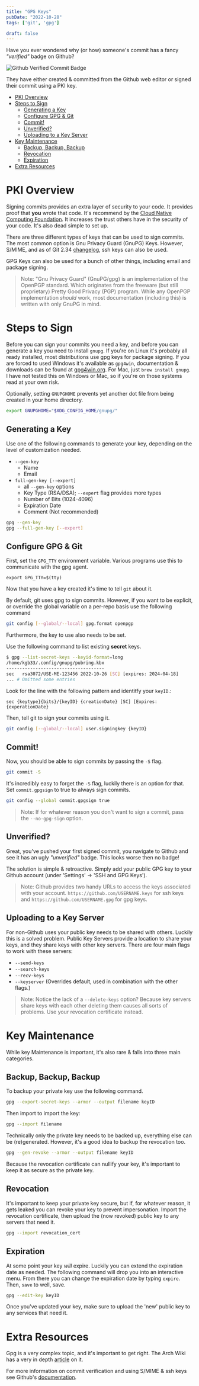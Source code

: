 ```yaml
---
title: "GPG Keys"
pubDate: "2022-10-28"
tags: ['git', 'gpg']

draft: false
---
```


Have you ever wondered why (or how) someone's commit has a fancy *"verified"* badge on Github?

![Github Verified Commit Badge][gpg-verified-badge]

They have either created & committed from the Github web editor or signed their commit using a PKI key.

<!--more-->
<!-- START doctoc generated TOC please keep comment here to allow auto update -->
<!-- DON'T EDIT THIS SECTION, INSTEAD RE-RUN doctoc TO UPDATE -->

- [PKI Overview](#pki-overview)
- [Steps to Sign](#steps-to-sign)
  - [Generating a Key](#generating-a-key)
  - [Configure GPG & Git](#configure-gpg--git)
  - [Commit!](#commit)
  - [Unverified?](#unverified)
  - [Uploading to a Key Server](#uploading-to-a-key-server)
- [Key Maintenance](#key-maintenance)
  - [Backup, Backup, Backup](#backup-backup-backup)
  - [Revocation](#revocation)
  - [Expiration](#expiration)
- [Extra Resources](#extra-resources)

<!-- END doctoc generated TOC please keep comment here to allow auto update -->

# PKI Overview

Signing commits provides an extra layer of security to your code.
It provides proof that **you** wrote that code.
It's recommend by the [Cloud Native Computing Foundation][cncf-sscp].
It increases the trust others have in the security of your code.
It's also dead simple to set up.

There are three different types of keys that can be used to sign commits.
The most common option is Gnu Privacy Guard (GnuPG) Keys.
However, S/MIME, and as of Git 2.34 [changelog][git2.34-changelog],
ssh keys can also be used.

GPG Keys can also be used for a bunch of other things, including email and package signing.

> Note: "Gnu Privacy Guard" (GnuPG/gpg) is an implementation of the OpenPGP standard.
> Which originates from the freeware (but still proprietary) Pretty Good Privacy (PGP) program.
> While any OpenPGP implementation *should* work, most documentation (including this) is written with
> only GnuPG in mind.

# Steps to Sign

Before you can sign your commits you need a key, and before you can generate a key
you need to install `gnupg`. If you're on Linux it's probably all ready installed,
most distributions use gpg keys for package signing. If you are forced to used Windows it's
available as `gpg4win`, documentation & downloads can be found at [gpg4win.org](https://gpg4win.org/index.html).
For Mac, just `brew install gnupg`. I have not tested this on Windows or Mac, so if you're on those systems read at your own risk.

Optionally, setting `GNUPGHOME` prevents yet another
dot file from being created in your home directory.

```bash
export GNUPGHOME="$XDG_CONFIG_HOME/gnupg/"
```

## Generating a Key

Use one of the following commands to generate your key,
depending on the level of customization needed.
  - `--gen-key`
    - Name
	- Email
  - `full-gen-key [--expert]`
    - all `--gen-key` options
    - Key Type (RSA/DSA); `--expert` flag provides more types
	- Number of Bits (1024-4096)
	- Expiration Date
	- Comment (Not recommended)

```bash
gpg --gen-key
gpg --full-gen-key [--expert]
```

## Configure GPG & Git

First, set the `GPG_TTY` environment variable. Various programs use this to
communicate with the gpg agent.
```
export GPG_TTY=$(tty)
```

Now that you have a key created it's time to tell `git` about it.

By default, git uses gpg to sign commits.
However, if you want to be explicit, or override the global variable on a per-repo
basis use the following command

```bash
git config [--global/--local] gpg.format openpgp
```

Furthermore, the key to use also needs to be set.

Use the following command to list existing **secret** keys.
```bash
$ gpg --list-secret-keys --keyid-format=long
/home/kgb33/.config/gnupg/pubring.kbx
-------------------------------------
sec   rsa3072/USE-ME-123456 2022-10-26 [SC] [expires: 2024-04-18]
... # Omitted some entries
```

Look for the line with the following pattern and identitfy your `keyID`.:
```
sec	{keytype}{bits}/{keyID} {creationDate} [SC] [Expires: {experationDate}
```

Then, tell git to sign your commits using it.

```bash
git config [--global/--local] user.signingkey {keyID}
```

## Commit!
Now, you should be able to sign commits by passing the `-S` flag.

```bash
git commit -S
```

It's incredibly easy to forget the `-S` flag, luckily there is an option for that.
Set `commit.gpgsign` to true to always sign commits.

```bash
git config --global commit.gpgsign true
```

> Note: If for whatever reason you don't want to sign a commit,
> pass the `--no-gpg-sign` option.

## Unverified?

Great, you've pushed your first signed commit, you navigate to Github and
see it has an ugly *"unverified"* badge. This looks worse then no badge!

The solution is simple & retroactive. Simply add your public GPG key to your
Github account (under 'Settings' -> 'SSH and GPG Keys').

> Note: Github provides two handy URLs to access the keys associated with your
> account. `https://github.com/USERNAME.keys` for ssh keys
> and `https://github.com/USERNAME.gpg` for gpg keys.

## Uploading to a Key Server

For non-Github uses your public key needs to be shared with others. Luckily this is
a solved problem. Public Key Servers provide a location to share your keys,
and they share keys with other key servers.
There are four main flags to work with these servers:
  - `--send-keys`
  - `--search-keys`
  - `--recv-keys`
  - `--keyserver` (Overrides default, used in combination with the other flags.)

> Note: Notice the lack of a `--delete-keys` option? Because key servers share
> keys with each other deleting them causes all sorts of problems. Use your
> revocation certificate instead.

# Key Maintenance

While key Maintenance is important, it's also rare & falls into three main categories.

## Backup, Backup, Backup

To backup your private key use the following command.

```bash
gpg --export-secret-keys --armor --output filename keyID
```
Then import to import the key:

```bash
gpg --import filename
```

Technically only the private key needs to be backed up, everything else
can be (re)generated. However, it's a good idea to backup the revocation too.

```bash
gpg --gen-revoke --armor --output filename keyID
```

Because the revocation certificate can nullify your key, it's important to keep it
as secure as the private key.

## Revocation
It's important to keep your private key secure, but if, for whatever reason, it gets leaked you can revoke your key
to prevent impersonation. Import the revocation certificate, then upload the (now revoked) public key to
any servers that need it.

```bash
gpg --import revocation_cert
```

## Expiration

At some point your key *will* expire. Luckily you can extend the expiration date as needed.
The following command will drop you into an interactive menu. From there you can change the expiration
date by typing `expire`. Then, `save` to well, save.

```bash
gpg --edit-key keyID
```

Once you've updated your key, make sure to upload the 'new' public key to any services that need it.


# Extra Resources

Gpg is a very complex topic, and it's important to get right. The Arch Wiki
has a very in depth [article][arch-wiki-gpg] on it.


For more information on commit verification and using S/MIME & ssh keys see
Github's [documentation][gh-pki].


<!-- Links -->
[gpg-verified-badge]: ../../static/images/posts/gpg-verified-badge.png
[git2.34-changelog]: https://raw.githubusercontent.com/git/git/master/Documentation/RelNotes/2.34.0.txt
[arch-wiki-gpg]: https://wiki.archlinux.org/title/GnuPG
[gh-pki]: https://docs.github.com/en/authentication/managing-commit-signature-verification/about-commit-signature-verification
[cncf-sscp]: https://github.com/cncf/tag-security/blob/main/supply-chain-security/supply-chain-security-paper/sscsp.md#require-signed-commits
